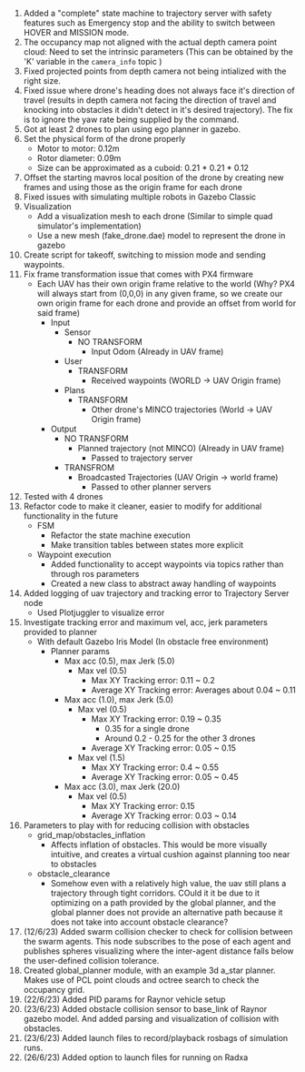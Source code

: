 1. Added a "complete" state machine to trajectory server with safety features such as Emergency stop and the ability to switch between HOVER and MISSION mode.
2. The occupancy map not aligned with the actual depth camera point cloud: Need to set the intrinsic parameters (This can be obtained by the 'K' variable in the `camera_info` topic )
4. Fixed projected points from depth camera not being intialized with the right size.
5. Fixed issue where drone's heading does not always face it's direction of travel (results in depth camera not facing the direction of travel and knocking into obstacles it didn't detect in it's desired trajectory). The fix is to ignore the yaw rate being supplied by the command.
6. Got at least 2 drones to plan using ego planner in gazebo.
7. Set the physical form of the drone properly 
    - Motor to motor: 0.12m
    - Rotor diameter: 0.09m
    - Size can be approximated as a cuboid: 0.21 * 0.21 * 0.12
8. Offset the starting mavros local position of the drone by creating new frames and using those as the origin frame for each drone
9. Fixed issues with simulating multiple robots in Gazebo Classic
10. Visualization 
    - Add a visualization mesh to each drone (Similar to simple quad simulator's implementation)
    - Use a new mesh (fake_drone.dae) model to represent the drone in gazebo
12. Create script for takeoff, switching to mission mode and sending waypoints.
13. Fix frame transformation issue that comes with PX4 firmware
    - Each UAV has their own origin frame relative to the world (Why? PX4 will always start from (0,0,0) in any given frame, so we create our own origin frame for each drone and provide an offset from world for said frame)
        - Input 
            - Sensor 
                - NO TRANSFORM
                    - Input Odom (Already in UAV frame)
            - User 
                - TRANSFORM
                    - Received waypoints (WORLD -> UAV Origin frame)
            - Plans
                - TRANSFORM
                    - Other drone's MINCO trajectories (World -> UAV Origin frame)
        - Output 
            - NO TRANSFORM
                - Planned trajectory (not MINCO) (Already in UAV frame)
                    - Passed to trajectory server
            - TRANSFROM
                - Broadcasted Trajectories (UAV Origin -> world frame)
                    - Passed to other planner servers
14. Tested with 4 drones
15. Refactor code to make it cleaner, easier to modify for additional functionality in the future
    - FSM 
        - Refactor the state machine execution
        - Make transition tables between states more explicit
    - Waypoint execution 
        - Added functionality to accept waypoints via topics rather than through ros parameters
        - Created a new class to abstract away handling of waypoints
16. Added logging of uav trajectory and tracking error to Trajectory Server node
    - Used Plotjuggler to visualize error
17. Investigate tracking error and maximum vel, acc, jerk parameters provided to planner
    - With default Gazebo Iris Model (In obstacle free environment)
        - Planner params
            - Max acc (0.5), max Jerk (5.0)
                - Max vel (0.5)
                    - Max XY Tracking error: 0.11 ~ 0.2
                    - Average XY Tracking error: Averages about 0.04 ~ 0.11
            - Max acc (1.0), max Jerk (5.0)
                - Max vel (0.5)
                    - Max XY Tracking error: 0.19 ~ 0.35
                        - 0.35 for a single drone
                        - Around 0.2 - 0.25 for the other 3 drones
                    - Average XY Tracking error: 0.05 ~ 0.15
                - Max vel (1.5)
                    - Max XY Tracking error: 0.4 ~ 0.55
                    - Average XY Tracking error: 0.05 ~ 0.45 
            - Max acc (3.0), max Jerk (20.0)
                - Max vel (0.5)
                    - Max XY Tracking error: 0.15
                    - Average XY Tracking error: 0.03 ~ 0.14
18. Parameters to play with for reducing collision with obstacles
    - grid_map/obstacles_inflation
        - Affects inflation of obstacles. This would be more visually intuitive, and creates a virtual cushion against planning too near to obstacles
    - obstacle_clearance
        - Somehow even with a relatively high value, the uav still plans a trajectory through tight corridors. COuld it it be due to it optimizing on a path provided by the global planner, and the global planner does not provide an alternative path because it does not take into account obstacle clearance?
19. (12/6/23) Added swarm collision checker to check for collision between the swarm agents. This node subscribes to the pose of each agent and publishes spheres visualizing where the inter-agent distance falls below the user-defined collision tolerance.
20. Created global_planner module, with an example 3d a_star planner. Makes use of PCL point clouds and octree search to check the occupancy grid.
21. (22/6/23) Added PID params for Raynor vehicle setup
22. (23/6/23) Added obstacle collision sensor to base_link of Raynor gazebo model. And added parsing and visualization of collision with obstacles.
23. (23/6/23) Added launch files to record/playback rosbags of simulation runs.
24. (26/6/23) Added option to launch files for running on Radxa